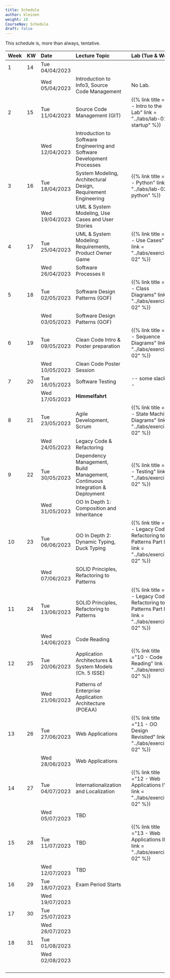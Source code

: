 ```yaml
---
title: Schedule
author: kleinen
weight: 10
CourseNav: Schedule
draft: false
---
```


This schedule is, more than always, tentative.

| Week | KW  | Date           | Lecture Topic                                                                              |     | Lab (Tue & Wed)                                                                                       |
| :--- | :-- | :------------- | :----------------------------------------------------------------------------------------- | --- | :---------------------------------------------------------------------------------------------------- |
| 1    | 14  | Tue 04/04/2023 |                                                                                            |     |                                                                                                       |
|      |     | Wed 05/04/2023 | Introduction to Info3, Source Code Management                                                                     |     | No Lab.                                                                                               |
| 2    | 15  | Tue 11/04/2023 | Source Code Management (GIT)  |     | {{% link title ="1 - Intro to the Lab" link = "../labs/lab-01-startup" %}}                       |
|      |     | Wed 12/04/2023 | Introduction to Software Engineering and Software Development Processes                             |     |                                                                                                       |
| 3    | 16  | Tue 18/04/2023 | System Modeling, Architectural Design, Requirement Engineering                           |     |   {{% link title ="2 - Python" link = "../labs/lab-02-python" %}}                                                                                                     |
|      |     | Wed 19/04/2023 | UML & System Modeling, Use Cases and User Stories                                                  |     |                                                                                                       |
| 4    | 17  | Tue 25/04/2023 | UML & System Modeling: Requirements,  Product Owner Game                                                           |     | {{% link title ="3 - Use Cases" link = "../labs/exercise-02" %}}                                      |
|      |     | Wed 26/04/2023 | Software Processes  II                                                                     |     |                                                                                                       |
| 5    | 18  | Tue 02/05/2023 | Software Design Patterns (GOF)                                                             |     | {{% link title ="4 - Class Diagrams" link = "../labs/exercise-02" %}}                                 |
|      |     | Wed 03/05/2023 | Software Design Patterns (GOF)                                                             |     |                                                                                                       |
| 6    | 19  | Tue 09/05/2023 | Clean Code Intro &  Poster preparation                                                     |     | {{% link title ="5 -  Sequence Diagrams" link = "../labs/exercise-02" %}}                             |
|      |     | Wed 10/05/2023 | Clean Code Poster Session                                                                  |     |                                                                                                       |
| 7    | 20  | Tue 16/05/2023 | Software Testing                                                                           |     | -- some slack --                                                                                      |
|      |     | Wed 17/05/2023 | **Himmelfahrt**                                                                            |     |                                                                                                       |
| 8    | 21  | Tue 23/05/2023 | Agile Development, Scrum                                                                   |     | {{% link title ="6 -   State Machine Diagrams" link = "../labs/exercise-02" %}}                       |
|      |     | Wed 24/05/2023 | Legacy Code & Refactoring                                                                  |     |                                                                                                       |
| 9    | 22  | Tue 30/05/2023 | Dependency Management, Build Management, Continuous Integration & Deployment               |     | {{% link title ="7 -  Testing" link = "../labs/exercise-02" %}}                                       |
|      |     | Wed 31/05/2023 | OO In Depth 1: Composition and Inheritance                                                 |     |                                                                                                       |
| 10   | 23  | Tue 06/06/2023 | OO In Depth 2: Dynamic Typing, Duck Typing                                                 |     | {{% link title ="8 -  Legacy Code - Refactoring to Patterns Part I" link = "../labs/exercise-02" %}}  |
|      |     | Wed 07/06/2023 | SOLID Principles, Refactoring to Patterns                                                  |     |                                                                                                       |
| 11   | 24  | Tue 13/06/2023 | SOLID Principles, Refactoring to Patterns                                                  |     | {{% link title ="9 -  Legacy Code - Refactoring to Patterns Part II" link = "../labs/exercise-02" %}} |
|      |     | Wed 14/06/2023 | Code Reading                                                                               |     |                                                                                                       |
| 12   | 25  | Tue 20/06/2023 | Application Architectures &  System Models (Ch. 5 ISSE)                                    |     | {{% link title ="10 -  Code Reading" link = "../labs/exercise-02" %}}                                |
|      |     | Wed 21/06/2023 | Patterns of Enterprise Application Architecture (POEAA)                                    |     |                                                                                                       |
| 13   | 26  | Tue 27/06/2023 | Web Applications                                                                           |     | {{% link title ="11 -  OO Design Revisited" link = "../labs/exercise-02" %}}                               |
|      |     | Wed 28/06/2023 | Web Applications                                                                           |     |                                                                                                       |
| 14   | 27  | Tue 04/07/2023 | Internationalization and Localization                                                      |     | {{% link title ="12 -  Web Applications I" link = "../labs/exercise-02" %}}                            |
|      |     | Wed 05/07/2023 | TBD                                                                                        |     |                                                                                                       |
| 15   | 28  | Tue 11/07/2023 | TBD                                                                                        |     | {{% link title ="13 -  Web Applications II" link = "../labs/exercise-02" %}}                          |
|      |     | Wed 12/07/2023 | TBD                                                                                        |     |                                                                                                       |
| 16   | 29  | Tue 18/07/2023 | Exam Period Starts                                                                         |     |                                                                                                       |
|      |     | Wed 19/07/2023 |                                                                                            |     |                                                                                                       |
| 17   | 30  | Tue 25/07/2023 |                                                                                            |     |                                                                                                       |
|      |     | Wed 26/07/2023 |                                                                                            |     |                                                                                                       |
| 18   | 31  | Tue 01/08/2023 |                                                                                            |     |                                                                                                       |
|      |     | Wed 02/08/2023 |                                                                                            |     |                                                                                                       |
|      |     |                |                                                                                            |     |                                                                                                       |
|      |     |                |                                                                                            |     |                                                                                                       |
|      |     |                |                                                                                            |     |                                                                                                       |
|      |     |                |                                                                                            |     |                                                                                                       |



